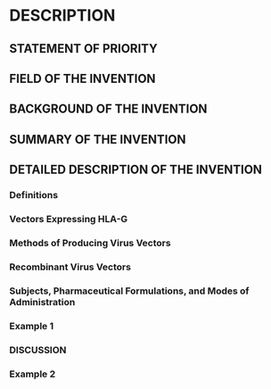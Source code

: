 # DESCRIPTION

## STATEMENT OF PRIORITY

## FIELD OF THE INVENTION

## BACKGROUND OF THE INVENTION

## SUMMARY OF THE INVENTION

## DETAILED DESCRIPTION OF THE INVENTION

### Definitions

### Vectors Expressing HLA-G

### Methods of Producing Virus Vectors

### Recombinant Virus Vectors

### Subjects, Pharmaceutical Formulations, and Modes of Administration

### Example 1

### DISCUSSION

### Example 2

